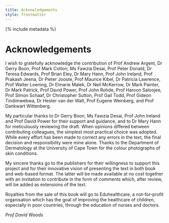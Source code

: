 ```yaml
---
title: Acknowledgements
style: frontmatter
---
```


{% include metadata %}

# Acknowledgements

I wish to gratefully acknowledge the contribution of Prof Andrew Argent, Dr Gerry Boon, Prof Mark Cotton, Ms Fawzia Desai, Prof Peter Donald, Dr Teresa Edwards, Prof Brian Eley, Dr Mary Hann, Prof John Ireland, Prof Prakash Jeena, Dr Pieter Jooste, Prof Maurice Kibel, Dr Patricia Lawrence, Prof Walter Loening, Dr Elmarie Malek, Dr Neil McKerrow, Dr Mark Painter, Dr Mark Patrick, Prof David Power, Prof John Rohde, Prof Haroon Saloojee, Prof Simon Schaaf, Dr Christopher Sutton, Prof Gail Todd, Prof Gideon Tindimwebwa, Dr Hester van der Walt, Prof Eugene Weinberg, and Prof Dankwart Wittenberg.

My particular thanks to Dr Gerry Boon, Ms Fawzia Desai, Prof John Ireland and Prof David Power for their support and guidance, and to Dr Mary Hann for meticulously reviewing the draft. When opinions differed between contributing colleagues, the simplest most practical choice was adopted. While every effort has been made to correct any errors in the text, the final decision and responsibility were mine alone. Thanks to the Department of Dermatology at the University of Cape Town for the colour photographs of skin conditions.

My sincere thanks go to the publishers for their willingness to support this project and for their innovative vision of presenting the text in both book and web-based format. The latter will be made available at no cost together with an invitation to contribute in the form of comments which, after review, will be added as extensions of the text.

Royalties from the sale of this book will go to Eduhealthcare, a not-for-profit organisation which has the goal of improving the healthcare of children, especially in poor countries, through the education of nurses and doctors.

*Prof David Woods*